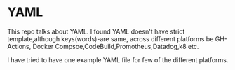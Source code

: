 # YAML
This repo talks about YAML.
I found YAML doesn't have strict template,although keys(words)-are same, across different platforms be GH-Actions, Docker Compsoe,CodeBuild,Promotheus,Datadog,k8 etc.

I have tried to have one example YAML file for few of the different platforms.
